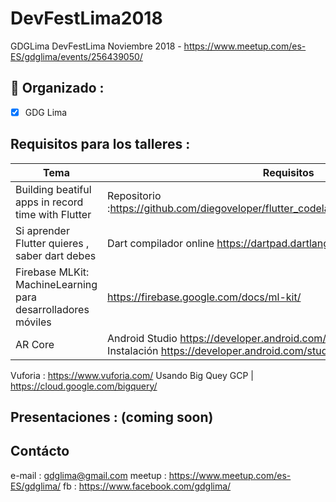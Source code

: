 # DevFestLima2018
GDGLima DevFestLima Noviembre 2018 - https://www.meetup.com/es-ES/gdglima/events/256439050/

## 🚀 Organizado : 
- [X] GDG Lima

## Requisitos para los talleres :

Tema | Requisitos 
------------ | -------------
Building beatiful apps in record time with Flutter | Repositorio :https://github.com/diegoveloper/flutter_codelab_1/blob/master/README.md
Si aprender Flutter quieres , saber dart debes | Dart compilador online https://dartpad.dartlang.org/
Firebase MLKit: MachineLearning para desarrolladores móviles | https://firebase.google.com/docs/ml-kit/
 AR Core | Android Studio https://developer.android.com/studio/?hl=es-419 / Instalación https://developer.android.com/studio/install?hl=es-419
 Vuforia : https://www.vuforia.com/
Usando Big Quey GCP | https://cloud.google.com/bigquery/


## Presentaciones : (coming soon)

## Contácto

e-mail : gdglima@gmail.com
meetup : https://www.meetup.com/es-ES/gdglima/
fb : https://www.facebook.com/gdglima/
